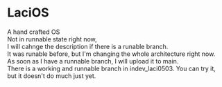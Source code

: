 # LaciOS
A hand crafted OS <br/>
Not in runnable state right now, <br/>
I will cahnge the description if there is a runable branch. <br/>
It was runable before, but I'm changing the whole architecture right now. <br/>
As soon as I have a runnable branch, I will upload it to main. <br/>
There is a working and runnable branch in indev_laci0503. You can try it, but it doesn't do much just yet.

